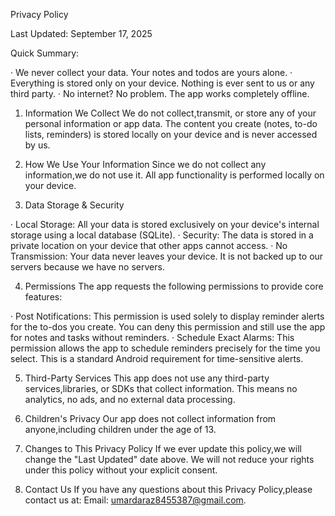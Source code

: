 Privacy Policy

Last Updated: September 17, 2025

Quick Summary:

· We never collect your data. Your notes and todos are yours alone.
· Everything is stored only on your device. Nothing is ever sent to us or any third party.
· No internet? No problem. The app works completely offline.

1. Information We Collect We do not collect,transmit, or store any of your personal information or app data. The content you create (notes, to-do lists, reminders) is stored locally on your device and is never accessed by us.

2. How We Use Your Information Since we do not collect any information,we do not use it. All app functionality is performed locally on your device.

3. Data Storage & Security

· Local Storage: All your data is stored exclusively on your device's internal storage using a local database (SQLite).
· Security: The data is stored in a private location on your device that other apps cannot access.
· No Transmission: Your data never leaves your device. It is not backed up to our servers because we have no servers.

4. Permissions The app requests the following permissions to provide core features:

· Post Notifications: This permission is used solely to display reminder alerts for the to-dos you create. You can deny this permission and still use the app for notes and tasks without reminders.
· Schedule Exact Alarms: This permission allows the app to schedule reminders precisely for the time you select. This is a standard Android requirement for time-sensitive alerts.

5. Third-Party Services This app does not use any third-party services,libraries, or SDKs that collect information. This means no analytics, no ads, and no external data processing.

6. Children's Privacy Our app does not collect information from anyone,including children under the age of 13.

7. Changes to This Privacy Policy If we ever update this policy,we will change the "Last Updated" date above. We will not reduce your rights under this policy without your explicit consent.

8. Contact Us If you have any questions about this Privacy Policy,please contact us at: Email: umardaraz8455387@gmail.com.
